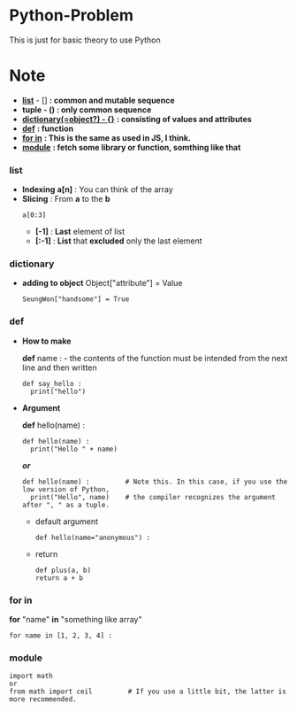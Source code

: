# Python-Problem
This is just for basic theory to use Python


# Note
- [**list**](#list) - [] **: common and mutable sequence**
- **tuple - () : only common sequence**
- [**dictionary(=object?) - {}**](#dictionary) **: consisting of values and attributes**
- [**def**](#def) **: function**
- [**for in**](#for-in) **: This is the same as used in JS, I think.**
- [**module**](#module) **: fetch some library or function, somthing like that**

### list
- **Indexing** 
  **a[n]** : You can think of the array
- **Slicing** : From **a** to the **b**
  ```
  a[0:3]
  ```
  - **[-1]** : **Last** element of list
  - **[:-1]** : **List** that **excluded** only the last element


### dictionary
- **adding to object**
  Object["attribute"] = Value
  ```
  SeungWon["handsome"] = True 
  ```

### def
- **How to make**

  **def** name : - the contents of the function must be intended from the next line and then written
  ```
  def say_hello :
    print("hello")
  ```

- **Argument**

  **def** hello(name) :
  ```
  def hello(name) :
    print("Hello " + name)
  ```
  ***or***
  ```
  def hello(name) :         # Note this. In this case, if you use the low version of Python,
    print("Hello", name)    # the compiler recognizes the argument after ", " as a tuple.
  ```
  - default argument
    ```
    def hello(name="anonymous") :
    ```
  - return
    ```
    def plus(a, b)
    return a + b
    ```
### for in
**for** "name" **in** "something like array"
```
for name in [1, 2, 3, 4] :
```
### module 
```
import math
or
from math import ceil         # If you use a little bit, the latter is more recommended.

```
